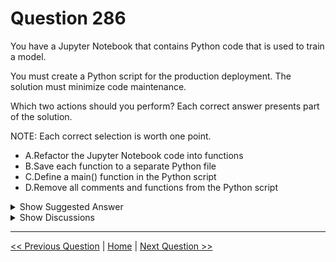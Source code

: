 # Question 286

You have a Jupyter Notebook that contains Python code that is used to train a model.

You must create a Python script for the production deployment. The solution must minimize code maintenance.

Which two actions should you perform? Each correct answer presents part of the solution.

NOTE: Each correct selection is worth one point.

- A.Refactor the Jupyter Notebook code into functions
- B.Save each function to a separate Python file
- C.Define a main() function in the Python script
- D.Remove all comments and functions from the Python script

<details>
  <summary>Show Suggested Answer</summary>

<strong>AC</strong><br>

<p>C: Python main function is a starting point of any program. When the program is run, the python interpreter runs the code sequentially. Main function is executed only when it is run as a Python program.</p>
<p>A: Refactoring, code style and testing</p>
<p>The first step is to modularise the notebook into a reasonable folder structure, this effectively means to convert files from .ipynb format to .py format, ensure each script has a clear distinct purpose and organise these files in a coherent way.</p>
<img src="../images/q286_ref_6_0031200001.jpg" alt="Reference Image"><br>
<p>Once the project is nicely structured we can tidy up or refactor the code.</p>
<p>Reference:</p>
<p>https://www.guru99.com/learn-python-main-function-with-examples-understand-main.html https://towardsdatascience.com/from-jupyter-notebook-to-deployment-a-straightforward-example-1838c203a437</p>

</details>

<details>
  <summary>Show Discussions</summary>

<blockquote><p><strong>evangelist</strong> <code>(Sun 08 Dec 2024 08:00)</code> - <em>Upvotes: 1</em></p><p>given answers are correct</p></blockquote>
<blockquote><p><strong>Kakusaif</strong> <code>(Sat 08 Apr 2023 17:04)</code> - <em>Upvotes: 2</em></p><p>correct - official MS reference  is here - https://learn.microsoft.com/en-us/azure/machine-learning/v1/how-to-convert-ml-experiment-to-production</p></blockquote>
<blockquote><p><strong>chevyli</strong> <code>(Thu 02 Mar 2023 04:29)</code> - <em>Upvotes: 1</em></p><p>Seems correct</p></blockquote>

</details>

---

[<< Previous Question](question_285.md) | [Home](../index.md) | [Next Question >>](question_287.md)
